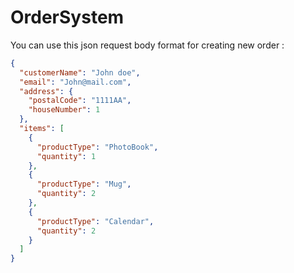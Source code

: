 # OrderSystem

You can use this json request body format for creating new order :

```json
{
  "customerName": "John doe",
  "email": "John@mail.com",
  "address": {
    "postalCode": "1111AA",
    "houseNumber": 1
  },
  "items": [
    {
      "productType": "PhotoBook",
      "quantity": 1
    },
	{
      "productType": "Mug",
      "quantity": 2
    },
	{
      "productType": "Calendar",
      "quantity": 2
    }
  ]
}
```
